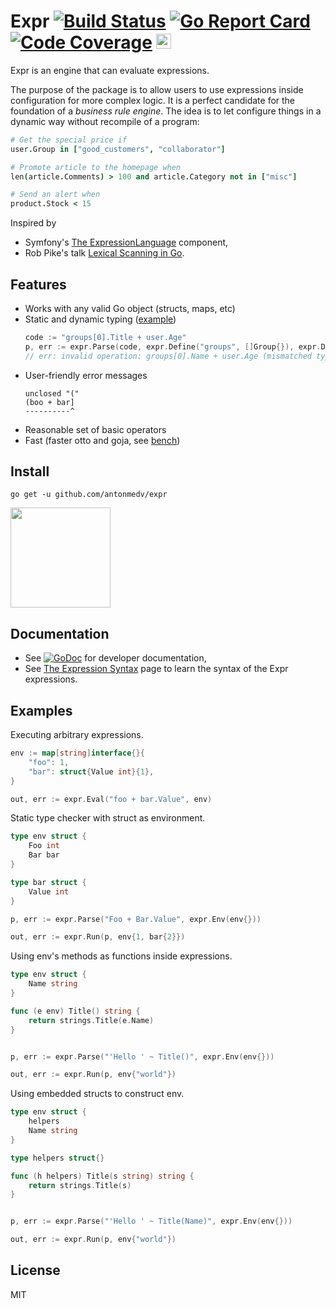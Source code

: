 # Expr [![Build Status](https://travis-ci.org/antonmedv/expr.svg?branch=master)](https://travis-ci.org/antonmedv/expr) [![Go Report Card](https://goreportcard.com/badge/github.com/antonmedv/expr)](https://goreportcard.com/report/github.com/antonmedv/expr) [![Code Coverage](https://scrutinizer-ci.com/g/antonmedv/expr/badges/coverage.png?b=master)](https://scrutinizer-ci.com/g/antonmedv/expr/?branch=master) <a href="https://stars.medv.io/antonmedv/expr"><img src="https://stars.medv.io/antonmedv/expr.svg" alt="Sparkline" height="24"></a>

Expr is an engine that can evaluate expressions. 

The purpose of the package is to allow users to use expressions inside configuration for more complex logic. 
It is a perfect candidate for the foundation of a _business rule engine_. 
The idea is to let configure things in a dynamic way without recompile of a program:

```coffeescript
# Get the special price if
user.Group in ["good_customers", "collaborator"]

# Promote article to the homepage when
len(article.Comments) > 100 and article.Category not in ["misc"]

# Send an alert when
product.Stock < 15
```

Inspired by 
* Symfony's [The ExpressionLanguage](https://github.com/symfony/expression-language) component,
* Rob Pike's talk [Lexical Scanning in Go](https://talks.golang.org/2011/lex.slide).

## Features

* Works with any valid Go object (structs, maps, etc)
* Static and dynamic typing ([example](https://godoc.org/github.com/antonmedv/expr#example-Define))
  ```go
  code := "groups[0].Title + user.Age"
  p, err := expr.Parse(code, expr.Define("groups", []Group{}), expr.Define("user", User{}))
  // err: invalid operation: groups[0].Name + user.Age (mismatched types string and int)
  ```
* User-friendly error messages
  ```
  unclosed "("
  (boo + bar]
  ----------^
  ```
* Reasonable set of basic operators
* Fast (faster otto and goja, see [bench](https://github.com/antonmedv/expr/wiki/Benchmarks))

## Install

```
go get -u github.com/antonmedv/expr
```

<a href="https://www.patreon.com/antonmedv">
	<img src="https://c5.patreon.com/external/logo/become_a_patron_button@2x.png" width="160">
</a>

## Documentation

* See [![GoDoc](https://godoc.org/github.com/antonmedv/expr?status.svg)](https://godoc.org/github.com/antonmedv/expr) for developer documentation,
* See [The Expression Syntax](https://github.com/antonmedv/expr/wiki/The-Expression-Syntax) page to learn the syntax of the Expr expressions.

## Examples

Executing arbitrary expressions.

```go
env := map[string]interface{}{
    "foo": 1,
    "bar": struct{Value int}{1},
}

out, err := expr.Eval("foo + bar.Value", env)
```

Static type checker with struct as environment.

```go
type env struct {
	Foo int
	Bar bar
}

type bar struct {
	Value int
}

p, err := expr.Parse("Foo + Bar.Value", expr.Env(env{}))

out, err := expr.Run(p, env{1, bar{2}})
```

Using env's methods as functions inside expressions.

```go
type env struct {
	Name string
}

func (e env) Title() string {
	return strings.Title(e.Name)
}


p, err := expr.Parse("'Hello ' ~ Title()", expr.Env(env{}))

out, err := expr.Run(p, env{"world"})
```

Using embedded structs to construct env.

```go
type env struct {
	helpers
	Name string
}

type helpers struct{}

func (h helpers) Title(s string) string {
	return strings.Title(s)
}


p, err := expr.Parse("'Hello ' ~ Title(Name)", expr.Env(env{}))

out, err := expr.Run(p, env{"world"})
```

## License

MIT
